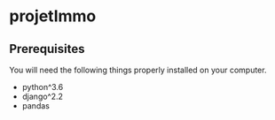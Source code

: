 # projetImmo
 
 ## Prerequisites

 You will need the following things properly installed on your computer.

 * python^3.6
 * django^2.2
 * pandas
